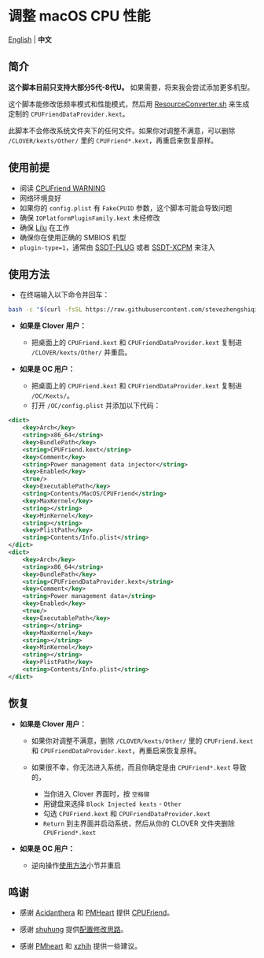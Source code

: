 # 调整 macOS CPU 性能

[English](README.md) | **中文**

## 简介

**这个脚本目前只支持大部分5代-8代U。** 如果需要，将来我会尝试添加更多机型。

这个脚本能修改低频率模式和性能模式，然后用 [ResourceConverter.sh](https://github.com/acidanthera/CPUFriend/tree/master/ResourceConverter) 来生成定制的 `CPUFriendDataProvider.kext`。

此脚本不会修改系统文件夹下的任何文件。如果你对调整不满意，可以删除 `/CLOVER/kexts/Other/` 里的 `CPUFriend*.kext`，再重启来恢复原样。


## 使用前提

- 阅读 [CPUFriend WARNING](https://github.com/acidanthera/CPUFriend/blob/master/Instructions.md#warning)
- 网络环境良好
- 如果你的 `config.plist` 有 `FakeCPUID` 参数，这个脚本可能会导致问题
- 确保 `IOPlatformPluginFamily.kext` 未经修改
- 确保 [Lilu](https://github.com/acidanthera/Lilu) 在工作
- 确保你在使用正确的 SMBIOS 机型
- `plugin-type=1`，通常由 [SSDT-PLUG](https://github.com/acidanthera/OpenCorePkg/blob/master/Docs/AcpiSamples/SSDT-PLUG.dsl) 或者 [SSDT-XCPM](https://github.com/RehabMan/OS-X-Clover-Laptop-Config/blob/master/hotpatch/SSDT-XCPM.dsl) 来注入


## 使用方法

- 在终端输入以下命令并回车：

```bash
bash -c "$(curl -fsSL https://raw.githubusercontent.com/stevezhengshiqi/one-key-cpufriend/master/one-key-cpufriend_cn.sh)"
```

- **如果是 Clover 用户：**
  - 把桌面上的 `CPUFriend.kext` 和 `CPUFriendDataProvider.kext` 复制进 `/CLOVER/kexts/Other/` 并重启。

- **如果是 OC 用户：**
  - 把桌面上的 `CPUFriend.kext` 和 `CPUFriendDataProvider.kext` 复制进 `/OC/Kexts/`。
  - 打开 `/OC/config.plist` 并添加以下代码：
```xml
<dict>
    <key>Arch</key>
    <string>x86_64</string>
    <key>BundlePath</key>
    <string>CPUFriend.kext</string>
    <key>Comment</key>
    <string>Power management data injector</string>
    <key>Enabled</key>
    <true/>
    <key>ExecutablePath</key>
    <string>Contents/MacOS/CPUFriend</string>
    <key>MaxKernel</key>
    <string></string>
    <key>MinKernel</key>
    <string></string>
    <key>PlistPath</key>
    <string>Contents/Info.plist</string>
</dict>
<dict>
    <key>Arch</key>
    <string>x86_64</string>
    <key>BundlePath</key>
    <string>CPUFriendDataProvider.kext</string>
    <key>Comment</key>
    <string>Power management data</string>
    <key>Enabled</key>
    <true/>
    <key>ExecutablePath</key>
    <string></string>
    <key>MaxKernel</key>
    <string></string>
    <key>MinKernel</key>
    <string></string>
    <key>PlistPath</key>
    <string>Contents/Info.plist</string>
</dict>
```


## 恢复

- **如果是 Clover 用户：**
  - 如果你对调整不满意，删除 `/CLOVER/kexts/Other/` 里的 `CPUFriend.kext` 和 `CPUFriendDataProvider.kext`，再重启来恢复原样。

  - 如果很不幸，你无法进入系统，而且你确定是由 `CPUFriend*.kext` 导致的，

    - 当你进入 Clover 界面时，按 `空格键` 
    - 用键盘来选择 `Block Injected kexts` - `Other` 
    - 勾选 `CPUFriend.kext` 和 `CPUFriendDataProvider.kext`
    - `Return` 到主界面并启动系统，然后从你的 CLOVER 文件夹删除 `CPUFriend*.kext`

- **如果是 OC 用户：**
  - 逆向操作[使用方法](#使用方法)小节并重启


## 鸣谢

- 感谢 [Acidanthera](https://github.com/acidanthera) 和 [PMHeart](https://github.com/PMHeart) 提供 [CPUFriend](https://github.com/acidanthera/CPUFriend)。

- 感谢 [shuhung](https://www.tonymacx86.com/members/shuhung.957282) 提供[配置修改思路](https://www.tonymacx86.com/threads/skylake-hwp-enable.214915/page-7)。

- 感谢 [PMheart](https://github.com/PMheart) 和 [xzhih](https://github.com/xzhih) 提供一些建议。

